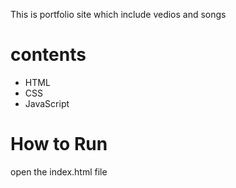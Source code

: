 This is portfolio site which include vedios and songs
# contents
* HTML
* CSS
* JavaScript
# How to Run
  open the index.html file
